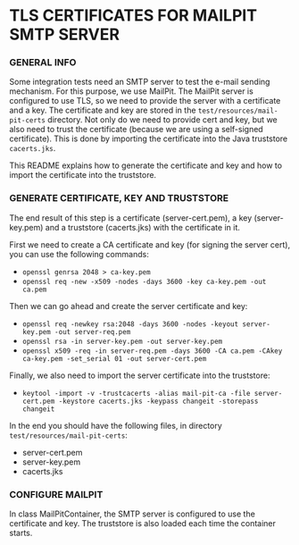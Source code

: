 # TLS CERTIFICATES FOR MAILPIT SMTP SERVER
### GENERAL INFO
Some integration tests need an SMTP server to test the e-mail sending mechanism. For this purpose, we use MailPit.
The MailPit server is configured to use TLS, so we need to provide the server with a certificate and a key. The certificate and key are stored in the `test/resources/mail-pit-certs` directory.
Not only do we need to provide cert and key, but we also need to trust the certificate (because we are using a self-signed certificate). This is done by importing the certificate into the Java truststore `cacerts.jks`.

This README explains how to generate the certificate and key and how to import the certificate into the truststore.

### GENERATE CERTIFICATE, KEY AND TRUSTSTORE
The end result of this step is a certificate (server-cert.pem), a key (server-key.pem) and a truststore (cacerts.jks) with the certificate in it. 

First we need to create a CA certificate and key (for signing the server cert), you can use the following commands:
* ```openssl genrsa 2048 > ca-key.pem```
* ```openssl req -new -x509 -nodes -days 3600 -key ca-key.pem -out ca.pem```

Then we can go ahead and create the server certificate and key:
* ```openssl req -newkey rsa:2048 -days 3600 -nodes -keyout server-key.pem -out server-req.pem```
* ```openssl rsa -in server-key.pem -out server-key.pem```
* ```openssl x509 -req -in server-req.pem -days 3600 -CA ca.pem -CAkey ca-key.pem -set_serial 01 -out server-cert.pem```

Finally, we also need to import the server certificate into the truststore: 
* ```keytool -import -v -trustcacerts -alias mail-pit-ca -file server-cert.pem -keystore cacerts.jks -keypass changeit -storepass changeit```

In the end you should have the following files, in directory `test/resources/mail-pit-certs`:
* server-cert.pem
* server-key.pem
* cacerts.jks

### CONFIGURE MAILPIT
In class MailPitContainer, the SMTP server is configured to use the certificate and key. The truststore is also loaded each time the container starts.
